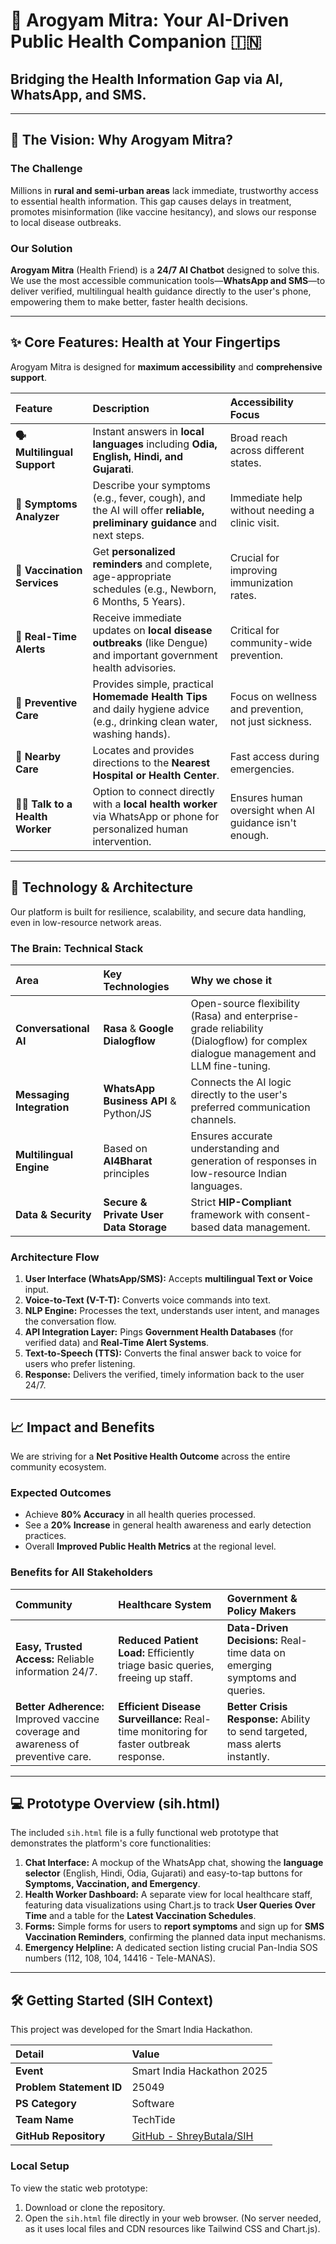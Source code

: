 # 🤖 Arogyam Mitra: Your AI-Driven Public Health Companion 🇮🇳

## Bridging the Health Information Gap via AI, WhatsApp, and SMS.


-----

## 🌟 The Vision: Why Arogyam Mitra?

### The Challenge

Millions in **rural and semi-urban areas** lack immediate, trustworthy access to essential health information. This gap causes delays in treatment, promotes misinformation (like vaccine hesitancy), and slows our response to local disease outbreaks.

### Our Solution

**Arogyam Mitra** (Health Friend) is a **24/7 AI Chatbot** designed to solve this. We use the most accessible communication tools—**WhatsApp and SMS**—to deliver verified, multilingual health guidance directly to the user's phone, empowering them to make better, faster health decisions.

-----

## ✨ Core Features: Health at Your Fingertips

Arogyam Mitra is designed for **maximum accessibility** and **comprehensive support**.

| Feature | Description | Accessibility Focus |
| :--- | :--- | :--- |
| **🗣️ Multilingual Support** | Instant answers in **local languages** including **Odia, English, Hindi, and Gujarati**. | Broad reach across different states. |
| **🤒 Symptoms Analyzer** | Describe your symptoms (e.g., fever, cough), and the AI will offer **reliable, preliminary guidance** and next steps. | Immediate help without needing a clinic visit. |
| **💉 Vaccination Services** | Get **personalized reminders** and complete, age-appropriate schedules (e.g., Newborn, 6 Months, 5 Years). | Crucial for improving immunization rates. |
| **🚨 Real-Time Alerts** | Receive immediate updates on **local disease outbreaks** (like Dengue) and important government health advisories. | Critical for community-wide prevention. |
| **🏡 Preventive Care** | Provides simple, practical **Homemade Health Tips** and daily hygiene advice (e.g., drinking clean water, washing hands). | Focus on wellness and prevention, not just sickness. |
| **📍 Nearby Care** | Locates and provides directions to the **Nearest Hospital or Health Center**. | Fast access during emergencies. |
| **🧑‍⚕️ Talk to a Health Worker** | Option to connect directly with a **local health worker** via WhatsApp or phone for personalized human intervention. | Ensures human oversight when AI guidance isn't enough. |

-----

## 🧠 Technology & Architecture

Our platform is built for resilience, scalability, and secure data handling, even in low-resource network areas.

### The Brain: Technical Stack

| Area | Key Technologies | Why we chose it |
| :--- | :--- | :--- |
| **Conversational AI** | **Rasa** & **Google Dialogflow** | Open-source flexibility (Rasa) and enterprise-grade reliability (Dialogflow) for complex dialogue management and LLM fine-tuning. |
| **Messaging Integration** | **WhatsApp Business API** & Python/JS | Connects the AI logic directly to the user's preferred communication channels. |
| **Multilingual Engine** | Based on **AI4Bharat** principles | Ensures accurate understanding and generation of responses in low-resource Indian languages. |
| **Data & Security** | **Secure & Private User Data Storage** | Strict **HIP-Compliant** framework with consent-based data management. |

### Architecture Flow

1.  **User Interface (WhatsApp/SMS):** Accepts **multilingual Text or Voice** input.
2.  **Voice-to-Text (V-T-T):** Converts voice commands into text.
3.  **NLP Engine:** Processes the text, understands user intent, and manages the conversation flow.
4.  **API Integration Layer:** Pings **Government Health Databases** (for verified data) and **Real-Time Alert Systems**.
5.  **Text-to-Speech (TTS):** Converts the final answer back to voice for users who prefer listening.
6.  **Response:** Delivers the verified, timely information back to the user 24/7.

-----

## 📈 Impact and Benefits

We are striving for a **Net Positive Health Outcome** across the entire community ecosystem.

### Expected Outcomes

  * Achieve **80% Accuracy** in all health queries processed.
  * See a **20% Increase** in general health awareness and early detection practices.
  * Overall **Improved Public Health Metrics** at the regional level.

### Benefits for All Stakeholders

| Community | Healthcare System | Government & Policy Makers |
| :--- | :--- | :--- |
| **Easy, Trusted Access:** Reliable information 24/7. | **Reduced Patient Load:** Efficiently triage basic queries, freeing up staff. | **Data-Driven Decisions:** Real-time data on emerging symptoms and queries. |
| **Better Adherence:** Improved vaccine coverage and awareness of preventive care. | **Efficient Disease Surveillance:** Real-time monitoring for faster outbreak response. | **Better Crisis Response:** Ability to send targeted, mass alerts instantly. |

-----

## 💻 Prototype Overview (sih.html)

The included `sih.html` file is a fully functional web prototype that demonstrates the platform's core functionalities:

1.  **Chat Interface:** A mockup of the WhatsApp chat, showing the **language selector** (English, Hindi, Odia, Gujarati) and easy-to-tap buttons for **Symptoms, Vaccination, and Emergency**.
2.  **Health Worker Dashboard:** A separate view for local healthcare staff, featuring data visualizations using Chart.js to track **User Queries Over Time** and a table for the **Latest Vaccination Schedules**.
3.  **Forms:** Simple forms for users to **report symptoms** and sign up for **SMS Vaccination Reminders**, confirming the planned data input mechanisms.
4.  **Emergency Helpline:** A dedicated section listing crucial Pan-India SOS numbers (112, 108, 104, 14416 - Tele-MANAS).

-----

## 🛠️ Getting Started (SIH Context)

This project was developed for the Smart India Hackathon.

| Detail | Value |
| :--- | :--- |
| **Event** | Smart India Hackathon 2025 |
| **Problem Statement ID** | 25049 |
| **PS Category** | Software |
| **Team Name** | TechTide |
| **GitHub Repository** | [GitHub - ShreyButala/SIH](https://www.google.com/search?q=https://github.com/ShreyButala/SIH) |

### Local Setup

To view the static web prototype:

1.  Download or clone the repository.
2.  Open the `sih.html` file directly in your web browser. (No server needed, as it uses local files and CDN resources like Tailwind CSS and Chart.js).
